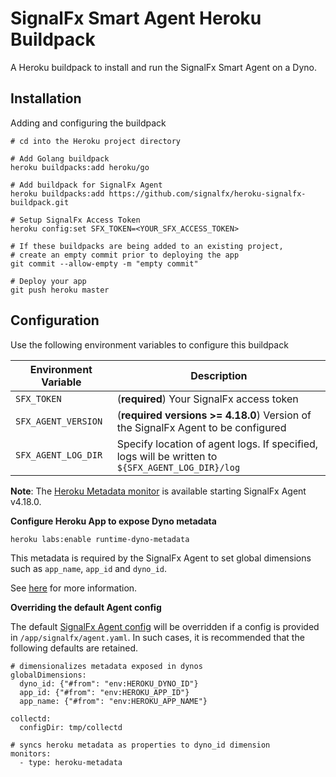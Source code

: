 # SignalFx Smart Agent Heroku Buildpack

A Heroku buildpack to install and run the SignalFx Smart Agent on a Dyno.

## Installation

Adding and configuring the buildpack

```
# cd into the Heroku project directory

# Add Golang buildpack
heroku buildpacks:add heroku/go

# Add buildpack for SignalFx Agent
heroku buildpacks:add https://github.com/signalfx/heroku-signalfx-buildpack.git

# Setup SignalFx Access Token
heroku config:set SFX_TOKEN=<YOUR_SFX_ACCESS_TOKEN>

# If these buildpacks are being added to an existing project,
# create an empty commit prior to deploying the app
git commit --allow-empty -m "empty commit"

# Deploy your app
git push heroku master
```

## Configuration

Use the following environment variables to configure this buildpack

| Environment Variable | Description                                                                                      |
|----------------------|--------------------------------------------------------------------------------------------------|
| `SFX_TOKEN`          | (**required**) Your SignalFx access token                                                        |
| `SFX_AGENT_VERSION`  | (**required versions >= 4.18.0**) Version of the SignalFx Agent to be configured                 |
| `SFX_AGENT_LOG_DIR`  | Specify location of agent logs. If specified, logs will be written to `${SFX_AGENT_LOG_DIR}/log` |

**Note**: The [Heroku Metadata monitor](https://docs.signalfx.com/en/latest/integrations/agent/monitors/heroku-metadata.html)
is available starting SignalFx Agent v4.18.0.

**Configure Heroku App to expose Dyno metadata**

```
heroku labs:enable runtime-dyno-metadata
```

This metadata is required by the SignalFx Agent to set global dimensions such as `app_name`, `app_id` and `dyno_id`.

See [here](https://devcenter.heroku.com/articles/dyno-metadata) for more information.

**Overriding the default Agent config**

The default [SignalFx Agent config](./setup/config.yaml) will be overridden
if a config is provided in `/app/signalfx/agent.yaml`. In such cases, it is
recommended that the following defaults are retained.

```
# dimensionalizes metadata exposed in dynos
globalDimensions:
  dyno_id: {"#from": "env:HEROKU_DYNO_ID"}
  app_id: {"#from": "env:HEROKU_APP_ID"}
  app_name: {"#from": "env:HEROKU_APP_NAME"}

collectd:
  configDir: tmp/collectd

# syncs heroku metadata as properties to dyno_id dimension
monitors:
  - type: heroku-metadata
```
